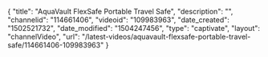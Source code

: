 {
    "title": "AquaVault FlexSafe Portable Travel Safe",
    "description": "",
    "channelid": "114661406",
    "videoid": "109983963",
    "date_created": "1502521732",
    "date_modified": "1504247456",
    "type": "captivate",
    "layout": "channelVideo",
    "url": "\/latest-videos\/aquavault-flexsafe-portable-travel-safe\/114661406-109983963"
}